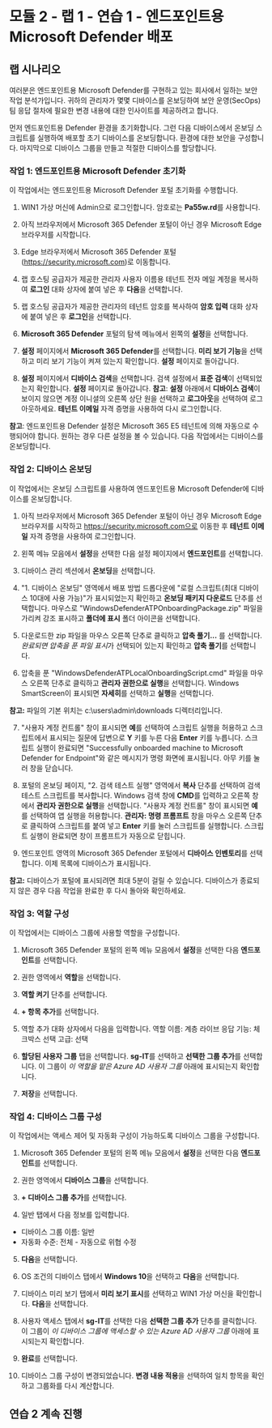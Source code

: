 # 모듈 2 - 랩 1 - 연습 1 - 엔드포인트용 Microsoft Defender 배포

## 랩 시나리오

여러분은 엔드포인트용 Microsoft Defender를 구현하고 있는 회사에서 일하는 보안 작업 분석가입니다. 귀하의 관리자가 몇몇 디바이스를 온보딩하여 보안 운영(SecOps) 팀 응답 절차에 필요한 변경 내용에 대한 인사이트를 제공하려고 합니다.

먼저 엔드포인트용 Defender 환경을 초기화합니다. 그런 다음 디바이스에서 온보딩 스크립트를 실행하여 배포할 초기 디바이스를 온보딩합니다. 환경에 대한 보안을 구성합니다. 마지막으로 디바이스 그룹을 만들고 적절한 디바이스를 할당합니다.


### 작업 1: 엔드포인트용 Microsoft Defender 초기화

이 작업에서는 엔드포인트용 Microsoft Defender 포털 초기화를 수행합니다.

1. WIN1 가상 머신에 Admin으로 로그인합니다. 암호로는 **Pa55w.rd**를 사용합니다.  

2. 아직 브라우저에서 Microsoft 365 Defender 포털이 아닌 경우 Microsoft Edge 브라우저를 시작합니다.

3. Edge 브라우저에서 Microsoft 365 Defender 포털(https://security.microsoft.com)로 이동합니다.

4. 랩 호스팅 공급자가 제공한 관리자 사용자 이름용 테넌트 전자 메일 계정을 복사하여 **로그인** 대화 상자에 붙여 넣은 후 **다음**을 선택합니다.

5. 랩 호스팅 공급자가 제공한 관리자의 테넌트 암호를 복사하여 **암호 입력** 대화 상자에 붙여 넣은 후 **로그인**을 선택합니다.

6. **Microsoft 365 Defender** 포털의 탐색 메뉴에서 왼쪽의 **설정**을 선택합니다.

7. **설정** 페이지에서 **Microsoft 365 Defender**를 선택합니다.  **미리 보기 기능**을 선택하고 미리 보기 기능이 켜져 있는지 확인합니다. **설정** 페이지로 돌아갑니다.

8. **설정** 페이지에서 **디바이스 검색**을 선택합니다.  검색 설정에서 **표준 검색**이 선택되었는지 확인합니다.  **설정** 페이지로 돌아갑니다. **참고**: **설정** 아래에서 **디바이스 검색**이 보이지 않으면 계정 이니셜의 오른쪽 상단 원을 선택하고 **로그아웃**을 선택하여 로그아웃하세요. **테넌트 이메일** 자격 증명을 사용하여 다시 로그인합니다.

**참고**: 엔드포인트용 Defender 설정은 Microsoft 365 E5 테넌트에 의해 자동으로 수행되어야 합니다.  원하는 경우 다른 설정을 볼 수 있습니다.  다음 작업에서는 디바이스를 온보딩합니다.  

### 작업 2: 디바이스 온보딩

이 작업에서는 온보딩 스크립트를 사용하여 엔드포인트용 Microsoft Defender에 디바이스를 온보딩합니다.

1. 아직 브라우저에서 Microsoft 365 Defender 포털이 아닌 경우 Microsoft Edge 브라우저를 시작하고 https://security.microsoft.com으로 이동한 후 **테넌트 이메일** 자격 증명을 사용하여 로그인합니다.

2. 왼쪽 메뉴 모음에서 **설정**을 선택한 다음 설정 페이지에서 **엔드포인트**를 선택합니다.

3. 디바이스 관리 섹션에서 **온보딩**을 선택합니다.

4. "1. 디바이스 온보딩" 영역에서 배포 방법 드롭다운에 "로컬 스크립트(최대 디바이스 10대에 사용 가능)"가 표시되었는지 확인하고 **온보딩 패키지 다운로드** 단추를 선택합니다. 마우스로 "WindowsDefenderATPOnboardingPackage.zip" 파일을 가리켜 강조 표시하고 **폴더에 표시** 폴더 아이콘을 선택합니다.

5. 다운로드한 zip 파일을 마우스 오른쪽 단추로 클릭하고 **압축 풀기...** 를 선택합니다. *완료되면 압축을 푼 파일 표시*가 선택되어 있는지 확인하고 **압축 풀기**를 선택합니다.

6. 압축을 푼 "WindowsDefenderATPLocalOnboardingScript.cmd" 파일을 마우스 오른쪽 단추로 클릭하고 **관리자 권한으로 실행**을 선택합니다.  Windows SmartScreen이 표시되면 **자세히**를 선택하고 **실행**을 선택합니다.

**참고:** 파일의 기본 위치는 c:\users\admin\downloads 디렉터리입니다.
    
7. "사용자 계정 컨트롤" 창이 표시되면 **예**를 선택하여 스크립트 실행을 허용하고 스크립트에서 표시되는 질문에 답변으로 **Y** 키를 누른 다음 **Enter** 키를 누릅니다. 스크립트 실행이 완료되면 "Successfully onboarded machine to Microsoft Defender for Endpoint"와 같은 메시지가 명령 화면에 표시됩니다. 아무 키를 눌러 창을 닫습니다.

8. 포털의 온보딩 페이지, "2. 검색 테스트 실행" 영역에서 **복사** 단추를 선택하여 검색 테스트 스크립트를 복사합니다.  Windows 검색 창에 **CMD**를 입력하고 오른쪽 창에서 **관리자 권한으로 실행**을 선택합니다. "사용자 계정 컨트롤" 창이 표시되면 **예**를 선택하여 앱 실행을 허용합니다. **관리자: 명령 프롬프트** 창을 마우스 오른쪽 단추로 클릭하여 스크립트를 붙여 넣고 **Enter** 키를 눌러 스크립트를 실행합니다. 스크립트 실행이 완료되면 창이 프롬프트가 자동으로 닫힙니다.

9. 엔드포인트 영역의 Microsoft 365 Defender 포털에서 **디바이스 인벤토리**를 선택합니다. 이제 목록에 디바이스가 표시됩니다.

**참고:** 디바이스가 포털에 표시되려면 최대 5분이 걸릴 수 있습니다. 디바이스가 종료되지 않은 경우 다음 작업을 완료한 후 다시 돌아와 확인하세요.


### 작업 3: 역할 구성

이 작업에서는 디바이스 그룹에 사용할 역할을 구성합니다.

1. Microsoft 365 Defender 포털의 왼쪽 메뉴 모음에서 **설정**을 선택한 다음 **엔드포인트**를 선택합니다. 

2. 권한 영역에서 **역할**을 선택합니다.

3. **역할 켜기** 단추를 선택합니다.

4. **+ 항목 추가**를 선택합니다.

5. 역할 추가 대화 상자에서 다음을 입력합니다.
    역할 이름: 계층
    라이브 응답 기능: 체크박스 선택
    고급: 선택

6. **할당된 사용자 그룹** 탭을 선택합니다. **sg-IT**를 선택하고 **선택한 그룹 추가**를 선택합니다. 이 그룹이 *이 역할을 맡은 Azure AD 사용자 그룹* 아래에 표시되는지 확인합니다.

7. **저장**을 선택합니다.


### 작업 4: 디바이스 그룹 구성

이 작업에서는 액세스 제어 및 자동화 구성이 가능하도록 디바이스 그룹을 구성합니다.

1. Microsoft 365 Defender 포털의 왼쪽 메뉴 모음에서 **설정**을 선택한 다음 **엔드포인트**를 선택합니다. 

2. 권한 영역에서 **디바이스 그룹**을 선택합니다.

3. **+ 디바이스 그룹 추가**를 선택합니다.

4. 일반 탭에서 다음 정보를 입력합니다.

- 디바이스 그룹 이름: 일반
- 자동화 수준: 전체 - 자동으로 위협 수정

5. **다음**을 선택합니다.

6. OS 조건의 디바이스 탭에서 **Windows 10**을 선택하고 **다음**을 선택합니다.

7. 디바이스 미리 보기 탭에서 **미리 보기 표시**를 선택하고 WIN1 가상 머신을 확인합니다.  **다음**을 선택합니다.

8. 사용자 액세스 탭에서 **sg-IT**를 선택한 다음 **선택한 그룹 추가** 단추를 클릭합니다. 이 그룹이 *이 디바이스 그룹에 액세스할 수 있는 Azure AD 사용자 그룹* 아래에 표시되는지 확인합니다.

9. **완료**를 선택합니다.

10. 디바이스 그룹 구성이 변경되었습니다. **변경 내용 적용**을 선택하여 일치 항목을 확인하고 그룹화를 다시 계산합니다.


## 연습 2 계속 진행

